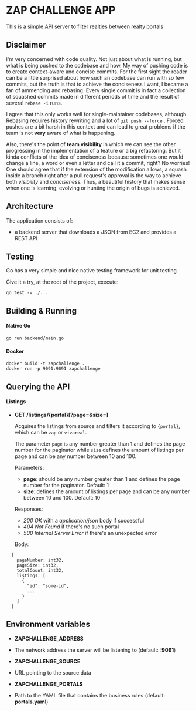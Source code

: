 # ZAP CHALLENGE APP

This is a simple API server to filter realties between realty portals

## Disclaimer

I'm very concerned with code quality. Not just about what is running, but what is
being pushed to the codebase and how. My way of pushing code is to create context-aware and concise commits. For the first sight the reader can be a little surprised about how such an codebase can run with so few commits, but the truth is that to achieve the conciseness I want, I became a fan of ammending and rebasing. Every single commit is in fact a collection of squashed commits made in different periods of time and the result of several `rebase -i` runs.

I agree that this only works well for single-maintainer codebases, although. Rebasing requires history rewriting and a lot of `git push --force` . Forced pushes are a bit harsh in this context and can lead to great problems if the team is not **very** aware of what is happening.

Also, there's the point of **team visibility** in which we can see the other progressing in the implementation of a feature or a big refactoring. But it kinda conflicts of the idea of conciseness because sometimes one would change a line, a word or even a letter and call it a commit, right? No worries! One should agree that if the extension of the modification allows, a squash inside a branch right after a pull request's approval is the way to achieve both *visibility* and *conciseness*. Thus, a beautiful history that makes sense when one is learning, evolving or hunting the origin of bugs is achieved.

## Architecture

The application consists of:
  * a backend server that downloads a JSON from EC2 and provides a REST API

## Testing

Go has a very simple and nice native testing framework for unit testing

Give it a try, at the root of the project, execute:

```
go test -v ./...
```

## Building & Running

#### Native Go
```
go run backend/main.go
```

#### Docker
```
docker build -t zapchallenge .
docker run -p 9091:9091 zapchallenge
```

## Querying the API

#### Listings

* **GET /listings/{portal}[?page=&size=]**

  Acquires the listings from source and filters it according to `{portal}`, which can be `zap` or `vivareal`.

  The parameter `page` is any number greater than 1 and defines the page number for the paginator while `size` defines the amount of listings per page and can be any number between 10 and 100.

  Parameters:
    - **page**: should be any number greater than 1 and defines the page number for the paginator. Default: 1
    - **size**: defines the amount of listings per page and can be any number between 10 and 100. Default: 10

  Responses:

  * *200 OK* with a *application/json* body if successful
  * *404 Not Found* if there's no such portal
  * *500 Internal Server Error* if there's an unexpected error

  Body:

```
  {
    pageNumber: int32,
    pageSize: int32,
    totalCount: int32,
    listings: [
      {
        "id": "some-id",
        ...
      }
    ]
  }
```

## Environment variables

* **ZAPCHALLENGE_ADDRESS**
 - The network address the server will be listening to (default: **:9091**)
* **ZAPCHALLENGE_SOURCE**
 - URL pointing to the source data
* **ZAPCHALLENGE_PORTALS**
 - Path to the YAML file that contains the business rules (default: **portals.yaml**)
